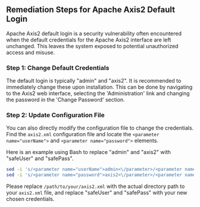 

## Remediation Steps for Apache Axis2 Default Login

Apache Axis2 default login is a security vulnerability often encountered when the default credentials for the Apache Axis2 interface are left unchanged. This leaves the system exposed to potential unauthorized access and misuse.

### Step 1: Change Default Credentials
The default login is typically "admin" and "axis2". It is recommended to immediately change these upon installation. This can be done by navigating to the Axis2 web interface, selecting the 'Administration' link and changing the password in the 'Change Password' section.

### Step 2: Update Configuration File

You can also directly modify the configuration file to change the credentials. Find the `axis2.xml` configuration file and locate the `<parameter name="userName">` and `<parameter name="password">` elements.

Here is an example using Bash to replace "admin" and "axis2" with "safeUser" and "safePass".

```bash
sed -i 's/<parameter name="userName">admin<\/parameter>/<parameter name="userName">safeUser<\/parameter>/g' /path/to/your/axis2.xml
sed -i 's/<parameter name="password">axis2<\/parameter>/<parameter name="password">safePass<\/parameter>/g' /path/to/your/axis2.xml
```

Please replace `/path/to/your/axis2.xml` with the actual directory path to your `axis2.xml` file, and replace "safeUser" and "safePass" with your new chosen credentials.
